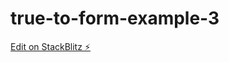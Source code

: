 # true-to-form-example-3

[Edit on StackBlitz ⚡️](https://stackblitz.com/edit/ngconf-true-to-form-nty4km)